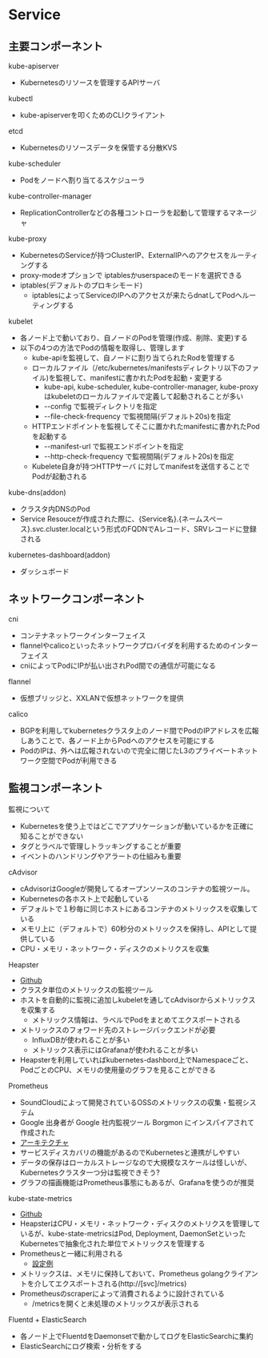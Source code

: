 # Service

## 主要コンポーネント
kube-apiserver
* Kubernetesのリソースを管理するAPIサーバ

kubectl
* kube-apiserverを叩くためのCLIクライアント

etcd
* Kubernetesのリソースデータを保管する分散KVS

kube-scheduler
* Podをノードへ割り当てるスケジューラ

kube-controller-manager
* ReplicationControllerなどの各種コントローラを起動して管理するマネージャ

kube-proxy
* KubernetesのServiceが持つClusterIP、ExternalIPへのアクセスをルーティングする
* proxy-modeオプションで iptablesかuserspaceのモードを選択できる
* iptables(デフォルトのプロキシモード)
    * iptablesによってServiceのIPへのアクセスが来たらdnatしてPodへルーティングする

kubelet
* 各ノード上で動いており、自ノードのPodを管理(作成、削除、変更)する
* 以下の4つの方法でPodの情報を取得し、管理します
  * kube-apiを監視して、自ノードに割り当てられたRodを管理する
  * ローカルファイル（/etc/kubernetes/manifestsディレクトリ以下のファイル)を監視して、manifestに書かれたPodを起動・変更する
    * kube-api, kube-scheduler, kube-controller-manager, kube-proxy はkubeletのローカルファイルで定義して起動されることが多い
    * --config で監視ディレクトリを指定
    * --file-check-frequency で監視間隔(デフォルト20s)を指定
  * HTTPエンドポイントを監視してそこに置かれたmanifestに書かれたPodを起動する
    * --manifest-url で監視エンドポイントを指定
    * --http-check-frequency で監視間隔(デフォルト20s)を指定
  * Kubelete自身が持つHTTPサーバ に対してmanifestを送信することでPodが起動される

kube-dns(addon)
* クラスタ内DNSのPod
* Service Resouceが作成された際に、{Service名}.{ネームスペース}.svc.cluster.localという形式のFQDNでAレコード、SRVレコードに登録される

kubernetes-dashboard(addon)
* ダッシュボード


## ネットワークコンポーネント
cni
* コンテナネットワークインターフェイス
* flannelやcalicoといったネットワークプロバイダを利用するためのインターフェイス
* cniによってPodにIPが払い出されPod間での通信が可能になる

flannel
* 仮想ブリッジと、XXLANで仮想ネットワークを提供

calico
* BGPを利用してkubernetesクラスタ上のノード間でPodのIPアドレスを広報しあうことで、各ノード上からPodへのアクセスを可能にする
* PodのIPは、外へは広報されないので完全に閉じたL3のプライベートネットワーク空間でPodが利用できる


## 監視コンポーネント
監視について
* Kubernetesを使う上ではどこでアプリケーションが動いているかを正確に知ることができない
* タグとラベルで管理しトラッキングすることが重要
* イベントのハンドリングやアラートの仕組みも重要

cAdvisor
* cAdvisorはGoogleが開発してるオープンソースのコンテナの監視ツール。
* Kubernetesの各ホスト上で起動している
* デフォルトで１秒毎に同じホストにあるコンテナのメトリックスを収集している
* メモリ上に（デフォルトで）60秒分のメトリックスを保持し、APIとして提供している
* CPU・メモリ・ネットワーク・ディスクのメトリクスを収集

Heapster
* [Github](https://github.com/kubernetes/heapster)
* クラスタ単位のメトリックスの監視ツール
* ホストを自動的に監視に追加しkubeletを通してcAdvisorからメトリックスを収集する
  * メトリックス情報は、ラベルでPodをまとめてエクスポートされる
* メトリックスのフォワード先のストレージバックエンドが必要
  * InfluxDBが使われることが多い
  * メトリックス表示にはGrafanaが使われることが多い
* Heapsterを利用していればkubernetes-dashbord上でNamespaceごと、PodごとのCPU、メモリの使用量のグラフを見ることができる

Prometheus
* SoundCloudによって開発されているOSSのメトリックスの収集・監視システム
* Google 出身者が Google 社内監視ツール Borgmon にインスパイアされて作成された
* [アーキテクチャ](https://prometheus.io/docs/introduction/overview/#architecture)
* サービスディスカバリの機能があるのでKubernetesと連携がしやすい
* データの保存はローカルストレージなので大規模なスケールは怪しいが、Kubernetesクラスタ一つ分は監視できそう?
* グラフの描画機能はPrometheus事態にもあるが、Grafanaを使うのが推奨

kube-state-metrics
* [Github](https://github.com/kubernetes/kube-state-metrics)
* HeapsterはCPU・メモリ・ネットワーク・ディスクのメトリクスを管理しているが、kube-state-metricsはPod, Deployment, DaemonSetといったKubernetesで抽象化された単位でメトリックスを管理する
* Prometheusと一緒に利用される
   * [設定例](https://raw.githubusercontent.com/prometheus/prometheus/master/documentation/examples/prometheus-kubernetes.yml)
* メトリックスは、メモリに保持しておいて、Prometheus golangクライアントを介してエクスポートされる(http://[svc]/metrics)
* Prometheusのscraperによって消費されるように設計されている
  * /metricsを開くと未処理のメトリックスが表示される

Fluentd + ElasticSearch
* 各ノード上でFluentdをDaemonsetで動かしてログをElasticSearchに集約
* ElasticSearchにログ検索・分析をする
